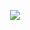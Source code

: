<p align="center">
  <img src="https://giphy.com/gifs/number-numbers-numeral-pxIfPwgxzfn3ZXuaQ3"/>
</p> 
